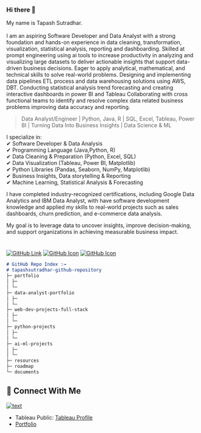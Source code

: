 ### Hi there 👋

<!--
**tapashsutradhar/tapashsutradhar** is a ✨ _special_ ✨ repository because its `README.md` (this file) appears on your GitHub profile.

Here are some ideas to get you started:

- 🔭 I’m currently working on ...
- 🌱 I’m currently learning ...
- 👯 I’m looking to collaborate on ...
- 🤔 I’m looking for help with ...
- 💬 Ask me about ...
- 📫 How to reach me: ...
- 😄 Pronouns: ...
- ⚡ Fun fact: ...
A geek and a nerd.
-->
My name is Tapash Sutradhar. <br>  <br>
I am an aspiring Software Developer and Data Analyst with a strong foundation and hands-on experience in data cleaning, transformation, visualization, statistical analysis, reporting and dashboarding. Skilled at prompt engineering using ai tools to increase productivity in analyzing and visualizing large datasets to deliver actionable insights that support data-driven business decisions. Eager to apply analytical, mathematical, and technical skills to solve real-world problems. Designing and implementing data pipelines ETL process and data warehousing solutions using AWS, DBT. Conducting statistical analysis trend forecasting and creating interactive dashboards in power BI and Tableau Collaborating with cross functional teams to identify and resolve complex data related business problems improving data accuracy and reporting.

> Data Analyst/Engineer | Python, Java, R | SQL, Excel, Tableau, Power BI | Turning Data Into Business Insights  | Data Science & ML


I specialize in: <br>
✔ Software Developer & Data Analysis <br>
✔ Programming Language (Java,Python, R) <br>
✔ Data Cleaning & Preparation (Python, Excel, SQL) <br>
✔ Data Visualization (Tableau, Power BI, Matplotlib) <br>
✔ Python Libraries (Pandas, Seaborn, NumPy, Matplotlib) <br>
✔ Business Insights, Data storytelling & Reporting <br>
✔ Machine Learning, Statistical Analysis & Forecasting <br>


I have completed industry-recognized certifications, including Google Data Analytics and IBM Data Analyst, with have software development knowledge and applied my skills to real-world projects such as sales dashboards, churn prediction, and e-commerce data analysis. 

My goal is to leverage data to uncover insights, improve decision-making, and support organizations in achieving measurable business impact. 

#
[![GitHub Link](https://img.shields.io/badge/-GitHub-181717?style=flat&logo=github&logoColor=white)](https://github.com/tapashsutradhar)
[![GitHub Icon](https://camo.githubusercontent.com/3418ba3754faddfb88c5cbdc94c31ad670fc693c8caa59bc2806c9836acc04e4/68747470733a2f2f617765736f6d652e72652f62616467652e737667)](LINK)
[![GitHub Icon](https://img.shields.io/badge/My_GitHub-Portfolio_Projects_🔗-blue)](https://github.com/tapashsutradhar/portfolio-project)


```md
# GitHub Repo Index :→
# tapashsutradhar-github-repository
├─ portfolio
│ ├─ 
│ └─ 
├─ data-analyst-portfolio
│ ├─ 
│ └─ 
├─ web-dev-projects-full-stack
│ ├─ 
│ └─
├─ python-projects
│ ├─ 
│ └─ 
├─ ai-ml-projects
│ ├─ 
│ └─ 
├─ resources
├─ roadmap
└─ documents
```

## 📌 Connect With Me
[![text](https://img.shields.io/badge/LinkedIn-0077B5?style=for-the-badge&logo=linkedin&logoColor=white)](https://linkedin.com/in/tapashsutradhar)
- Tableau Public: [Tableau Profile](https://public.tableau.com/profile/tapashsutradhar)
- [Portfolio](https://tapashsutradhar.github.io/portfolio/)
